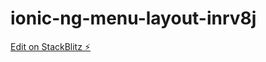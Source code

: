 # ionic-ng-menu-layout-inrv8j

[Edit on StackBlitz ⚡️](https://stackblitz.com/edit/ionic-ng-menu-layout-inrv8j)